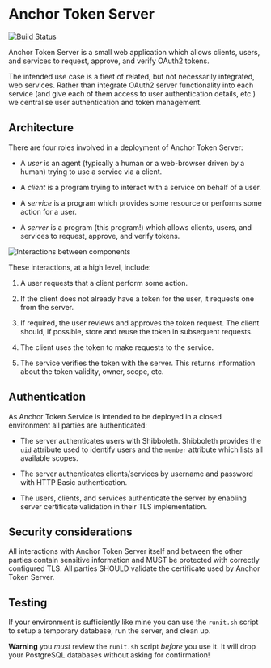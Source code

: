 Anchor Token Server
===================

[![Build Status](https://travis-ci.org/anchor/oauth2-server.svg)](https://travis-ci.org/anchor/oauth2-server)

Anchor Token Server is a small web application which allows clients, users, and
services to request, approve, and verify OAuth2 tokens.

The intended use case is a fleet of related, but not necessarily integrated,
web services. Rather than integrate OAuth2 server functionality into each
service (and give each of them access to user authentication details, etc.) we
centralise user authentication and token management.

Architecture
------------

There are four roles involved in a deployment of Anchor Token Server:

- A *user* is an agent (typically a human or a web-browser driven by a human)
trying to use a service via a client.

- A *client* is a program trying to interact with a service on behalf of
a user.

- A *service* is a program which provides some resource or performs some action
for a user.

- A *server* is a program (this program!) which allows clients, users, and
services to request, approve, and verify tokens.

![Interactions between components][diagram:interactions]

These interactions, at a high level, include:

1. A user requests that a client perform some action.

2. If the client does not already have a token for the user, it requests one
from the server.

3. If required, the user reviews and approves the token request. The client
should, if possible, store and reuse the token in subsequent requests.

4. The client uses the token to make requests to the service.

5. The service verifies the token with the server. This returns information
about the token validity, owner, scope, etc.

Authentication
--------------

As Anchor Token Service is intended to be deployed in a closed environment all
parties are authenticated:

- The server authenticates users with Shibboleth. Shibboleth provides the `uid`
attribute used to identify users and the `member` attribute which lists all
available scopes.

- The server authenticates clients/services by username and password with HTTP
Basic authentication.

- The users, clients, and services authenticate the server by enabling server
certificate validation in their TLS implementation.

Security considerations
-----------------------

All interactions with Anchor Token Server itself and between the other parties
contain sensitive information and MUST be protected with correctly configured
TLS. All parties SHOULD validate the certificate used by Anchor Token Server.

Testing
-------

If your environment is sufficiently like mine you can use the `runit.sh`
script to setup a temporary database, run the server, and clean up.

**Warning** you *must* review the `runit.sh` script *before* you use it. It
will drop your PostgreSQL databases without asking for confirmation!

[diagram:interactions]: https://raw.githubusercontent.com/anchor/anchor-token-server/master/docs/architecture.png
